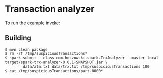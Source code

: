 # Transaction analyzer

To run the example invoke:

## Building

    $ mvn clean package
    $ rm -rf /tmp/suspiciousTransactions*
    $ spark-submit --class com.hoszowski.spark.TrxAnalyzer --master local target/spark-trx-analyzer-0.0.1-SNAPSHOT.jar \
            data/atm.txt data/trx.txt /tmp/suspiciousTransactions 100
    $ cat /tmp/suspiciousTransactions/part-0000*

